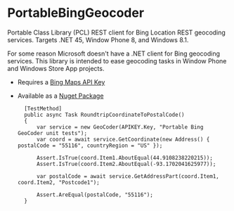 PortableBingGeocoder
====================

Portable Class Library (PCL) REST client for Bing Location REST geocoding services. Targets .NET 45, Window Phone 8, and Windows 8.1.

For some reason Microsoft doesn't have a .NET client for Bing geocoding services. This library is intended to ease geocoding tasks in Window Phone and Windows Store App projects.

* Requires a [Bing Maps API Key](http://msdn.microsoft.com/en-us/library/ff428642.aspx)
* Available as a [Nuget Package](https://www.nuget.org/packages/PortableBingGeoCoder/)

        
        [TestMethod]
        public async Task RoundtripCoordinateToPostalCode()
        {
            var service = new GeoCoder(APIKEY.Key, "Portable Bing GeoCoder unit tests");
            var coord = await service.GetCoordinate(new Address() { postalCode = "55116", countryRegion = "US" });

            Assert.IsTrue(coord.Item1.AboutEqual(44.9108238220215));
            Assert.IsTrue(coord.Item2.AboutEqual(-93.1702041625977));
            
            var postalCode = await service.GetAddressPart(coord.Item1, coord.Item2, "Postcode1");

            Assert.AreEqual(postalCode, "55116");
        }
